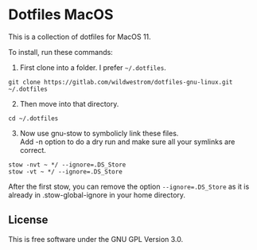 # Dotfiles MacOS

This is a collection of dotfiles for MacOS 11.

To install, run these commands:

1. First clone into a folder. I prefer `~/.dotfiles`.
```shell
git clone https://gitlab.com/wildwestrom/dotfiles-gnu-linux.git ~/.dotfiles
```
2. Then move into that directory.
```shell
cd ~/.dotfiles
```
3. Now use gnu-stow to symbolicly link these files.  
Add -n option to do a dry run and make sure all your symlinks are correct.
```shell
stow -nvt ~ */ --ignore=.DS_Store
stow -vt ~ */ --ignore=.DS_Store
```

After the first stow, you can remove the option `--ignore=.DS_Store` as it is already in .stow-global-ignore in your home directory.

## License

This is free software under the GNU GPL Version 3.0.
